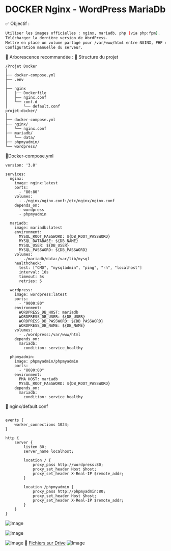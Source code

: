# DOCKER Nginx - WordPress MariaDb


✅  Objectif :
```bash
Utiliser les images officielles : nginx, mariadb, php (via php:fpm).
Télécharger la dernière version de WordPress.
Mettre en place un volume partagé pour /var/www/html entre NGINX, PHP et WordPress.
Configuration manuelle du serveur.
```
🧩 Arborescence recommandée :
📁 Structure du projet
```
/Projet Docker 
│
├── docker-compose.yml
├── .env
│
├── nginx
│   ├── Dockerfile
│   ├── nginx.conf
│   └── conf.d
│       └── default.conf
projet-docker/
│
├── docker-compose.yml
├── nginx/
│   └── nginx.conf
├── mariadb/
│   └── data/
├── phpmyadmin/
└── wordpress/
```


📄Docker-compose.yml
```
version: '3.8'

services:
  nginx:
    image: nginx:latest
    ports:
      - "80:80"
    volumes:
      - ./nginx/nginx.conf:/etc/nginx/nginx.conf
    depends_on:
      - wordpress
      - phpmyadmin

  mariadb:
    image: mariadb:latest
    environment:
      MYSQL_ROOT_PASSWORD: ${DB_ROOT_PASSWORD}
      MYSQL_DATABASE: ${DB_NAME}
      MYSQL_USER: ${DB_USER}
      MYSQL_PASSWORD: ${DB_PASSWORD}
    volumes:
      - ./mariadb/data:/var/lib/mysql
    healthcheck:
      test: ["CMD", "mysqladmin", "ping", "-h", "localhost"]
      interval: 10s
      timeout: 5s
      retries: 5

  wordpress:
    image: wordpress:latest
    ports:
      - "9000:80"
    environment:
      WORDPRESS_DB_HOST: mariadb
      WORDPRESS_DB_USER: ${DB_USER}
      WORDPRESS_DB_PASSWORD: ${DB_PASSWORD}
      WORDPRESS_DB_NAME: ${DB_NAME}
    volumes:
      - ./wordpress:/var/www/html
    depends_on:
      mariadb:
        condition: service_healthy

  phpmyadmin:
    image: phpmyadmin/phpmyadmin
    ports:
      - "8080:80"
    environment:
      PMA_HOST: mariadb
      MYSQL_ROOT_PASSWORD: ${DB_ROOT_PASSWORD}
    depends_on:
      mariadb:
        condition: service_healthy

```

📄 nginx/default.conf
```

events {
    worker_connections 1024;
}

http {
    server {
        listen 80;
        server_name localhost;

        location / {
            proxy_pass http://wordpress:80;
            proxy_set_header Host $host;
            proxy_set_header X-Real-IP $remote_addr;
        }

        location /phpmyadmin {
            proxy_pass http://phpmyadmin:80;
            proxy_set_header Host $host;
            proxy_set_header X-Real-IP $remote_addr;
        }
    }
}

```
![Image](https://github.com/user-attachments/assets/fa8661ec-8dd8-4dc3-9066-599938342e13)


![Image](https://github.com/user-attachments/assets/d1e13939-8773-4364-b0ad-592e0adabd1e)

![Image](https://github.com/user-attachments/assets/fa352e3e-d077-48c5-bff3-3fc2f0ba14ca)
📎 [Fichiers sur Drive](https://drive.google.com/drive/folders/1tUA7FBDm_EbGoeDOvavVqVDkVb-SsP-O?usp=drive_link)
![Image](https://github.com/user-attachments/assets/2bd41256-00e8-4afe-aa94-b5be091934aa)



